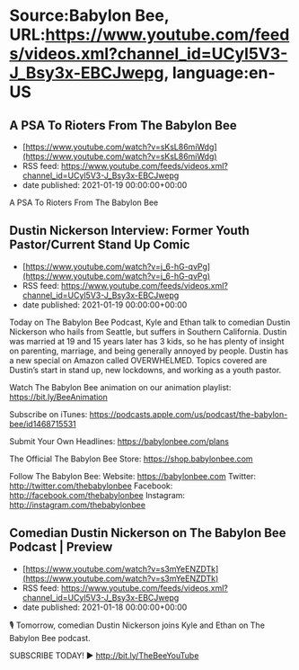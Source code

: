 # Source:Babylon Bee, URL:https://www.youtube.com/feeds/videos.xml?channel_id=UCyl5V3-J_Bsy3x-EBCJwepg, language:en-US

## A PSA To Rioters From The Babylon Bee
 - [https://www.youtube.com/watch?v=sKsL86miWdg](https://www.youtube.com/watch?v=sKsL86miWdg)
 - RSS feed: https://www.youtube.com/feeds/videos.xml?channel_id=UCyl5V3-J_Bsy3x-EBCJwepg
 - date published: 2021-01-19 00:00:00+00:00

A PSA To Rioters From The Babylon Bee

## Dustin Nickerson Interview: Former Youth Pastor/Current Stand Up Comic
 - [https://www.youtube.com/watch?v=j_6-hG-qvPg](https://www.youtube.com/watch?v=j_6-hG-qvPg)
 - RSS feed: https://www.youtube.com/feeds/videos.xml?channel_id=UCyl5V3-J_Bsy3x-EBCJwepg
 - date published: 2021-01-19 00:00:00+00:00

Today on The Babylon Bee Podcast, Kyle and Ethan talk to comedian Dustin Nickerson who hails from Seattle, but suffers in Southern California. Dustin was married at 19 and 15 years later has 3 kids, so he has plenty of insight on parenting, marriage, and being generally annoyed by people. Dustin has a new special on Amazon called OVERWHELMED. Topics covered are Dustin’s start in stand up, new lockdowns, and working as a youth pastor. 

Watch The Babylon Bee animation on our animation playlist: https://bit.ly/BeeAnimation  

Subscribe on iTunes: https://podcasts.apple.com/us/podcast/the-babylon-bee/id1468715531

Submit Your Own Headlines: https://babylonbee.com/plans

The Official The Babylon Bee Store: https://shop.babylonbee.com

Follow The Babylon Bee:
Website: https://babylonbee.com
Twitter: http://twitter.com/thebabylonbee
Facebook: http://facebook.com/thebabylonbee
Instagram: http://instagram.com/thebabylonbee

## Comedian Dustin Nickerson on The Babylon Bee Podcast | Preview
 - [https://www.youtube.com/watch?v=s3mYeENZDTk](https://www.youtube.com/watch?v=s3mYeENZDTk)
 - RSS feed: https://www.youtube.com/feeds/videos.xml?channel_id=UCyl5V3-J_Bsy3x-EBCJwepg
 - date published: 2021-01-18 00:00:00+00:00

🎙 Tomorrow, comedian Dustin Nickerson joins Kyle and Ethan on The Babylon Bee podcast.

SUBSCRIBE TODAY! ▶️ http://bit.ly/TheBeeYouTube

